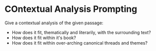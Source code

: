 # COntextual Analysis Prompting

Give a contextual analysis of the given passage:
* How does it fit, thematically and literarily, with the surrounding text?
* How does it fit within it's book?
* How does it fit within over-arching canonical threads and themes?
